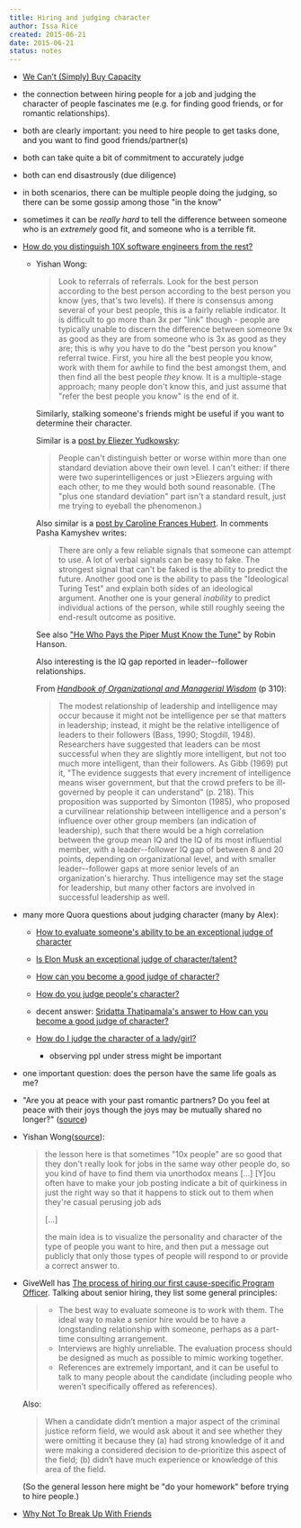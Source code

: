 ```yaml
---
title: Hiring and judging character
author: Issa Rice
created: 2015-06-21
date: 2015-06-21
status: notes
---
```


- [We Can’t \(Simply\) Buy Capacity](http://blog.givewell.org/2013/08/29/we-cant-simply-buy-capacity/)
- the connection between hiring people for a job and judging the
  character of people fascinates me (e.g. for finding good friends, or
  for romantic relationships).
- both are clearly important: you need to hire people to get tasks done,
  and you want to find good friends/partner(s)
- both can take quite a bit of commitment to accurately judge
- both can end disastrously (due diligence)
- in both scenarios, there can be multiple people doing the judging, so
  there can be some gossip among those "in the know"
- sometimes it can be *really hard* to tell the difference between
  someone who is an *extremely* good fit, and someone who is a terrible
  fit.

- [How do you distinguish 10X software engineers from the rest?](https://www.quora.com/How-do-you-distinguish-10X-software-engineers-from-the-rest)

    -   Yishan Wong:

        > Look to referrals of referrals.  Look for the best person
        > according to the best person according to the best person you
        > know (yes, that's two levels).  If there is consensus among
        > several of your best people, this is a fairly reliable
        > indicator.  It is difficult to go more than 3x per "link"
        > though - people are typically unable to discern the difference
        > between someone 9x as good as they are from someone who is 3x
        > as good as they are; this is why you have to do the "best
        > person you know" referral twice.  First, you hire all the best
        > people you know, work with them for awhile to find the best
        > amongst them, and then find all the best people *they* know. 
        > It is a multiple-stage approach; many people don't know this,
        > and just assume that "refer the best people you know" is the
        > end of it.

        Similarly, stalking someone's friends might be useful if you
        want to determine their character.

        Similar is a [post by Eliezer Yudkowsky](https://www.facebook.com/yudkowsky/posts/10154648023319228):

        > People can't distinguish better or worse within more than one
        > standard deviation above their own level. I can't either: if there
        > were two superintelligences or just \>Eliezers arguing with each
        > other, to me they would both sound reasonable. (The "plus one
        > standard deviation" part isn't a standard result, just me trying to
        > eyeball the phenomenon.)

        Also similar is a [post by Caroline Frances Hubert](https://www.facebook.com/slickers.fantastic/posts/10210063725257144).
        In comments Pasha Kamyshev writes:

        > There are only a few reliable signals that someone can attempt to
        > use. A lot of verbal signals can be easy to fake. The strongest
        > signal that can't be faked is the ability to predict the future.
        > Another good one is the ability to pass the "Ideological Turing Test"
        > and explain both sides of an ideological argument. Another one is
        > your general *inability* to predict individual actions of the person,
        > while still roughly seeing the end-result outcome as positive.

        See also ["He Who Pays the Piper Must Know the
        Tune"](https://mason.gmu.edu/~rhanson/expert.pdf) by Robin Hanson.

        Also interesting is the IQ gap reported in leader--follower
        relationships.

        From [*Handbook of Organizational and Managerial
        Wisdom*][handbook_wisdom] (p 310):

        > The modest relationship of leadership and intelligence may occur
        > because it might not be intelligence per se that matters in
        > leadership; instead, it might be the relative intelligence of leaders
        > to their followers (Bass, 1990; Stogdill, 1948). Researchers have
        > suggested that leaders can be most successful when they are slightly
        > more intelligent, but not too much more intelligent, than their
        > followers. As Gibb (1969) put it, "The evidence suggests that every
        > increment of intelligence means wiser government, but that the crowd
        > prefers to be ill-governed by people it can understand" (p. 218).
        > This proposition was supported by Simonton (1985), who proposed
        > a curvilinear relationship between intelligence and a person's
        > influence over other group members (an indication of leadership),
        > such that there would be a high correlation between the group mean IQ
        > and the IQ of its most influential member, with a leader--follower IQ
        > gap of between 8 and 20 points, depending on organizational level,
        > and with smaller leader--follower gaps at more senior levels of an
        > organization's hierarchy. Thus intelligence may set the stage for
        > leadership, but many other factors are involved in successful
        > leadership as well.

- many more Quora questions about judging character (many by Alex):

    - [How to evaluate someone's ability to be an exceptional judge of character](https://www.quora.com/Judging-Character/How-do-you-evaluate-someones-ability-to-be-an-exceptional-judge-of-character)
    - [Is Elon Musk an exceptional judge of character/talent?](https://www.quora.com/Is-Elon-Musk-an-exceptional-judge-of-character-talent)
    - [How can you become a good judge of character?](https://www.quora.com/How-can-you-become-a-good-judge-of-character)
    - [How do you judge people's character?](https://www.quora.com/How-do-you-judge-peoples-character)
    - decent answer: [Sridatta Thatipamala's answer to How can you become a good judge of character?](https://www.quora.com/How-can-you-become-a-good-judge-of-character/answer/Sridatta-Thatipamala)
    - [How do I judge the character of a lady/girl?](https://www.quora.com/How-do-I-judge-the-character-of-a-lady-girl)

        - observing ppl under stress might be important

- one important question: does the person have the same life goals as me?

- "Are you at peace with your past romantic partners? Do you feel at peace with their joys though the joys may be mutually shared no longer?" ([source](https://www.quora.com/What-single-question-would-you-ask-someone-if-you-were-trying-to-find-out-if-they-are-a-good-person/answer/Chantal-Murthy-1))

- Yishan Wong([source](https://www.quora.com/What-is-the-best-way-to-indicate-in-a-job-posting-that-youre-looking-for-10x-or-ninja-type-people/answer/Yishan-Wong)):

    > the lesson here is that sometimes "10x people" are so good that
    > they don't really look for jobs in the same way other people do,
    > so you kind of have to find them via unorthodox means [...] [Y]ou
    > often have to make your job posting indicate a bit of quirkiness
    > in just the right way so that it happens to stick out to them when
    > they're casual perusing job ads 
    >
    > [...]
    >
    > the main idea is to visualize the personality and character of the
    > type of people you want to hire, and then put a message out
    > publicly that only those types of people will respond to or
    > provide a correct answer to.

- GiveWell has [The process of hiring our first cause-specific Program Officer](http://blog.givewell.org/2015/09/03/the-process-of-hiring-our-first-cause-specific-program-officer/).
Talking about senior hiring, they list some general principles:

    > -   The best way to evaluate someone is to work with them. The ideal way
    >     to make a senior hire would be to have a longstanding relationship
    >     with someone, perhaps as a part-time consulting arrangement.
    > -   Interviews are highly unreliable. The evaluation process should be
    >     designed as much as possible to mimic working together.
    > -   References are extremely important, and it can be useful to talk to
    >     many people about the candidate (including people who weren’t
    >     specifically offered as references).

    Also:

    > When a candidate didn’t mention a major aspect of the criminal
    > justice reform field, we would ask about it and see whether they
    > were omitting it because they (a) had strong knowledge of it and
    > were making a considered decision to de-prioritize this aspect of
    > the field; (b) didn’t have much experience or knowledge of this
    > area of the field.

    (So the general lesson here might be "do your homework" before trying to hire people.)

- [Why Not To Break Up With Friends](http://www.jimterry.net/blog/why-not-to-break-up-with-friends/)

[handbook_wisdom]: https://books.google.com/books?id=s5h2AwAAQBAJ&lpg=PA310&ots=aB_D0kMGsT&dq=IQ%20gap%20leader-follower%20relationship&pg=PA310#v=onepage&q=IQ%20gap%20leader-follower%20relationship&f=false "Eric H. Kessler and James R. Bailey. Handbook of Organizational and Managerial Wisdom. Sage Publications, Inc. 2007."
